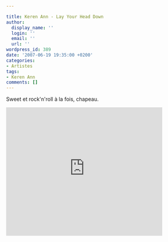 ```yaml
---

title: Keren Ann - Lay Your Head Down
author:
  display_name: ''
  login: ''
  email: ''
  url: ''
wordpress_id: 389
date: '2007-06-19 19:35:00 +0200'
categories:
- Artistes
tags:
- Keren Ann
comments: []
---
```

Sweet et rock'n'roll à la fois, chapeau.

<iframe width="425" height="349" src="http://www.youtube.com/embed/91g9xqh4qU0" frameborder="0" allowfullscreen></iframe>
